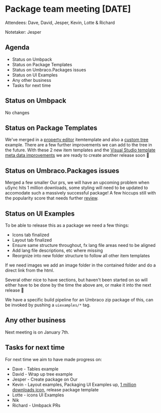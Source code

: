 # Package team meeting [DATE]

Attendees: Dave, David, Jesper, Kevin, Lotte & Richard

Notetaker: Jesper

## Agenda

- Status on Umbpack
- Status on Package Templates
- Status on Umbraco.Packages issues
- Status on UI Examples
- Any other business
- Tasks for next time

## Status on Umbpack

No changes

## Status on Package Templates

We've merged in a [property editor](https://github.com/umbraco/Package.Templates/pull/26) itemtemplate and also a [custom tree](https://github.com/umbraco/Package.Templates/pull/34) example. There are a few further improvements we can add to the tree in the future.
With these 2 new item templates and the [Visual Studio template meta data improvements](https://github.com/umbraco/Package.Templates/pull/29) we are ready to create another release soon 🎉

## Status on Umbraco.Packages issues

Merged a few smaller Our prs, we will have an upcoming problem when uSync hits 1 million downloads, some styling will need to be updated to accomodate such a massively successful package! 
A few hiccups still with the popularity score that needs further [review](https://github.com/umbraco/OurUmbraco/pull/620).

## Status on UI Examples

To be able to release this as a package we need a few things:

- Icons tab finalized
- Layout tab finalized
- Ensure same structure throughout, fx lang file areas need to be aligned
- Add lang file descriptions, etc where missing
- Reorgnize into new folder structure to follow all other item templates

If we need images we add an image folder in the contained folder and do a direct link from the html. 

Several other nice to have sections, but haven't been started on so will either have to be done by the time the above are, or make it into the next release 🙂

We have a specific build pipeline for an Umbraco zip package of this, can be invoked by pushing a `uiexamples/*` tag.

## Any other business

Next meeting is on January 7th.

## Tasks for next time

For next time we aim to have made progress on:

* Dave - Tables example
* David - Wrap up tree example
* Jesper - Create package on Our
* Kevin - Layout examples, Packaging UI Examples up, [1 million downloads icon](https://github.com/umbraco/Umbraco.Packages/issues/107), release package template
* Lotte - icons UI Examples
* Nik
* Richard - Umbpack PRs

